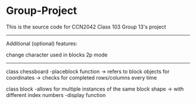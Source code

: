 # Group-Project
This is the source code for CCN2042 Class 103 Group 13's project

--------------------------------------------------------------------------------

Additional (optional) features:

change character used in blocks
2p mode

--------------------------------------------------------------------------------

class chessboard
 -placeblock function
  -> refers to block objects for coordinates
  -> checks for completed rows/columns every time

class block
 -allows for multiple instances of the same block shape
  -> with different index numbers
 -display function
